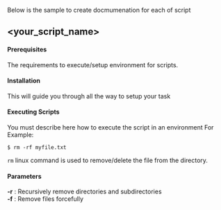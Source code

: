 Below is the sample to create docmumenation for each of script

## <your_script_name>
#### Prerequisites
The requirements to execute/setup environment for scripts.

#### Installation
This will guide you through all the way to setup your task

#### Executing Scripts
You must describe here how to execute the script in an environment
For Example:
```
$ rm -rf myfile.txt
```
`rm` linux command is used to remove/delete the file from the directory.

#### Parameters	 
**-r** : Recursively remove directories and subdirectories  
**-f** : Remove files forcefully 